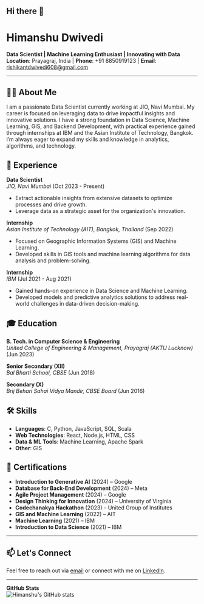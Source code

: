 ## Hi there 👋
# Himanshu Dwivedi

**Data Scientist | Machine Learning Enthusiast | Innovating with Data**  
**Location**: Prayagraj, India | **Phone**: +91 8850919123 | **Email**: [rishikantdwivedi608@gmail.com](mailto:rishikantdwivedi608@gmail.com)

---

## 👨‍💼 About Me
I am a passionate Data Scientist currently working at JIO, Navi Mumbai. My career is focused on leveraging data to drive impactful insights and innovative solutions. I have a strong foundation in Data Science, Machine Learning, GIS, and Backend Development, with practical experience gained through internships at IBM and the Asian Institute of Technology, Bangkok. I’m always eager to expand my skills and knowledge in analytics, algorithms, and technology.

## 💼 Experience
**Data Scientist**  
*JIO, Navi Mumbai* (Oct 2023 - Present)  
- Extract actionable insights from extensive datasets to optimize processes and drive growth.
- Leverage data as a strategic asset for the organization's innovation.

**Internship**  
*Asian Institute of Technology (AIT), Bangkok, Thailand* (Sep 2022)  
- Focused on Geographic Information Systems (GIS) and Machine Learning.
- Developed skills in GIS tools and machine learning algorithms for data analysis and problem-solving.

**Internship**  
*IBM* (Jul 2021 - Aug 2021)  
- Gained hands-on experience in Data Science and Machine Learning.
- Developed models and predictive analytics solutions to address real-world challenges in data-driven decision-making.

## 🎓 Education
**B. Tech. in Computer Science & Engineering**  
*United College of Engineering & Management, Prayagraj (AKTU Lucknow)* (Jun 2023)  

**Senior Secondary (XII)**  
*Bal Bharti School, CBSE* (Jun 2018)

**Secondary (X)**  
*Brij Behari Sahai Vidya Mandir, CBSE Board* (Jun 2016)

## 🛠 Skills
- **Languages**: C, Python, JavaScript, SQL, Scala
- **Web Technologies**: React, Node.js, HTML, CSS
- **Data & ML Tools**: Machine Learning, Apache Spark
- **Other**: GIS

## 📜 Certifications
- **Introduction to Generative AI** (2024) – Google
- **Database for Back-End Development** (2024) – Meta
- **Agile Project Management** (2024) – Google
- **Design Thinking for Innovation** (2024) – University of Virginia
- **Codechanakya Hackathon** (2023) – United Group of Institutes
- **GIS and Machine Learning** (2022) – AIT
- **Machine Learning** (2021) – IBM
- **Introduction to Data Science** (2021) – IBM

---

## 📫 Let's Connect
Feel free to reach out via [email](mailto:rishikantdwivedi608@gmail.com) or connect with me on [LinkedIn](https://www.linkedin.com).

---

**GitHub Stats**  
![Himanshu's GitHub stats](https://github-readme-stats.vercel.app/api?username=himanshu-dwivedi-19&show_icons=true&theme=radical)

<!--
**Himanshu-Dwivedi-19/himanshu-dwivedi-19** is a ✨ _special_ ✨ repository because its `README.md` (this file) appears on your GitHub profile.

Here are some ideas to get you started:

- 🔭 I’m currently working on ...
- 🌱 I’m currently learning ...
- 👯 I’m looking to collaborate on ...
- 🤔 I’m looking for help with ...
- 💬 Ask me about ...
- 📫 How to reach me: ...
- 😄 Pronouns: ...
- ⚡ Fun fact: ...
-->
